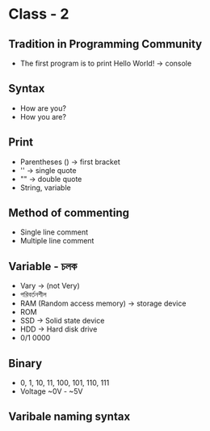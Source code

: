 # Class - 2
## Tradition in Programming Community
- The first program is to print Hello World! -> console

## Syntax
- How are you?
- How you are?

## Print
- Parentheses () -> first bracket
- '' -> single quote
- "" -> double quote
- String, variable
<!-- - [] -> square bracket -> third bracket
- {} -> curly braces -> second bracket
- <> -> angle bracket
- * -> asterisk
- & -> ampersand
- ~ -> tilde
- ! -> exclamation
- % -> percent -> modulus operator
- ^ -> caret
- $ -> dollar sign
- @ -> at -->

## Method of commenting
- Single line comment
- Multiple line comment

## Variable - চলক
- Vary -> (not Very)
- পরিবর্তনশীল
- RAM (Random access memory) -> storage device
- ROM
- SSD -> Solid state device
- HDD -> Hard disk drive
- 0/1 0000

## Binary
- 0, 1, 10, 11, 100, 101, 110, 111
- Voltage ~0V - ~5V

## Varibale naming syntax